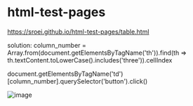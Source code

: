 # html-test-pages

https://sroei.github.io/html-test-pages/table.html


solution:
column_number = Array.from(document.getElementsByTagName('th')).find(th => th.textContent.toLowerCase().includes('three')).cellIndex

document.getElementsByTagName('td')[column_number].querySelector('button').click()


![image](https://github.com/user-attachments/assets/fdeb5074-ebe0-43d8-afea-21f3668a23d0)
